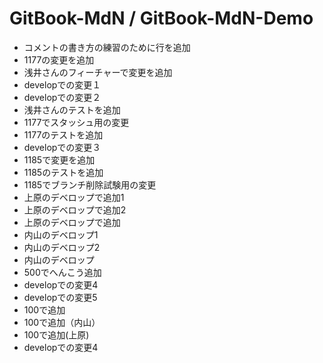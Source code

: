 # GitBook-MdN / GitBook-MdN-Demo
- コメントの書き方の練習のために行を追加
- 1177の変更を追加
- 浅井さんのフィーチャーで変更を追加
- developでの変更１
- developでの変更２
- 浅井さんのテストを追加
- 1177でスタッシュ用の変更
- 1177のテストを追加
- developでの変更３
- 1185で変更を追加
- 1185のテストを追加
- 1185でブランチ削除試験用の変更
- 上原のデベロップで追加1
- 上原のデベロップで追加2
- 上原のデベロップで追加
- 内山のデベロップ1
- 内山のデベロップ2
- 内山のデベロップ
- 500でへんこう追加
- developでの変更4
- developでの変更5
- 100で追加
- 100で追加（内山）
- 100で追加(上原)
- developでの変更4
